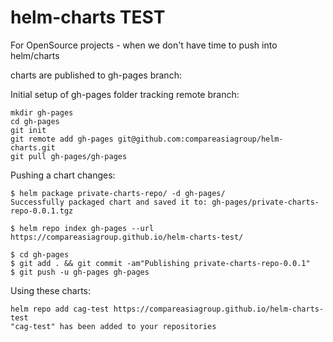 # helm-charts TEST
For OpenSource projects - when we don't have time to push into helm/charts

charts are published to gh-pages branch:

Initial setup of gh-pages folder tracking remote branch:

```
mkdir gh-pages
cd gh-pages 
git init 
git remote add gh-pages git@github.com:compareasiagroup/helm-charts.git
git pull gh-pages/gh-pages
```

Pushing a chart changes:
```
$ helm package private-charts-repo/ -d gh-pages/
Successfully packaged chart and saved it to: gh-pages/private-charts-repo-0.0.1.tgz

$ helm repo index gh-pages --url https://compareasiagroup.github.io/helm-charts-test/

$ cd gh-pages
$ git add . && git commit -am"Publishing private-charts-repo-0.0.1"
$ git push -u gh-pages gh-pages
```

Using these charts:
```
helm repo add cag-test https://compareasiagroup.github.io/helm-charts-test
"cag-test" has been added to your repositories
```